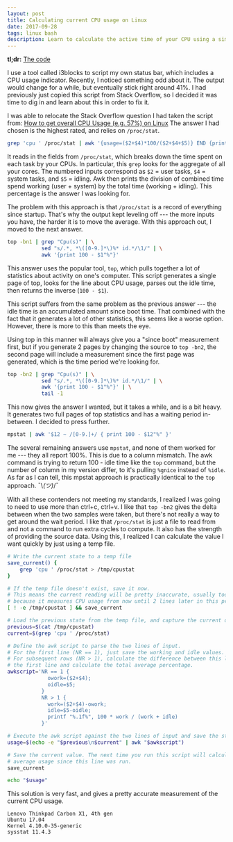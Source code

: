```yaml
---
layout: post
title: Calculating current CPU usage on Linux
date: 2017-09-28
tags: linux bash
description: Learn to calculate the active time of your CPU using a simple bash script
---
```


**tl;dr:** <a href="#the-code">The code</a>

I use a tool called i3blocks to script my own status bar, which includes a CPU usage indicator.
Recently, I noticed something odd about it. The output would change for a while, but eventually
stick right around 41%. I had previously just copied this script from Stack Overflow, so I decided
it was time to dig in and learn about this in order to fix it.

I was able to relocate the Stack Overflow question I had taken the script from:
[How to get overall CPU Usage (e.g. 57%) on Linux](https://stackoverflow.com/questions/9229333/how-to-get-overall-cpu-usage-e-g-57-on-linux)
The answer I had chosen is the highest rated, and relies on `/proc/stat`.

```bash
grep 'cpu ' /proc/stat | awk '{usage=($2+$4)*100/($2+$4+$5)} END {print usage "%"}'
```

It reads in the fields from `/proc/stat`, which breaks down the time spent on each task by your CPUs.
In particular, this `grep` looks for the aggregate of all your cores. The numbered inputs correspond
as `$2` = user tasks, `$4` = system tasks, and `$5` = idling. Awk then prints the division of combined
time spend working (user + system) by the total time (working + idling). This percentage is the answer
I was looking for.

The problem with this approach is that `/proc/stat` is a record of everything since startup. That's why
the output kept leveling off --- the more inputs you have, the harder it is to move the average. With
this approach out, I moved to the next answer.

```bash
top -bn1 | grep "Cpu(s)" | \
           sed "s/.*, *\([0-9.]*\)%* id.*/\1/" | \
           awk '{print 100 - $1"%"}'
```

This answer uses the popular tool, `top`, which pulls together a lot of statistics about activity
on one's computer. This script generates a single page of top, looks for the line about CPU usage,
parses out the idle time, then returns the inverse (`100 - $1`).

This script suffers from the same problem as the previous answer --- the idle time is an accumulated
amount since boot time. That combined with the fact that it generates a lot of other statistics, this
seems like a worse option. However, there is more to this than meets the eye.

Using top in this manner will always give you a "since boot" measurement first, but if you generate
2 pages by changing the source to `top -bn2`, the second page will include a measurement since the
first page was generated, which is the time period we're looking for.

```bash
top -bn2 | grep "Cpu(s)" | \
           sed "s/.*, *\([0-9.]*\)%* id.*/\1/" | \
           awk '{print 100 - $1"%"}' | \
           tail -1
```

This now gives the answer I wanted, but it takes a while, and is a bit heavy. It generates two full
pages of top statistics and has a waiting period in-between. I decided to press further.

```bash
mpstat | awk '$12 ~ /[0-9.]+/ { print 100 - $12"%" }'
```

The several remaining answers use `mpstat`, and none of them worked for me --- they all report 100%.
This is due to a column mismatch. The awk command is trying to return 100 - idle time like the `top`
command, but the number of column in my version differ, to it's pulling `%gnice` instead of `%idle`.
As far as I can tell, this mpstat approach is practically identical to the `top` approach.
¯\\_(ツ)_/¯


With all these contenders not meeting my standards, I realized I was going to need to use more than
ctrl+c, ctrl+v. I like that `top -bn2` gives the delta between when the two samples were taken, but
there's not really a way to get around the wait period. I like that `/proc/stat` is just a file to
read from and not a command to run extra cycles to compute. It also has the strength of providing
the source data. Using this, I realized I can calculate the value I want quickly by just using a temp
file.<a name="the-code">&nbsp;</a>


```bash
# Write the current state to a temp file
save_current() {
    grep 'cpu ' /proc/stat > /tmp/cpustat
}

# If the temp file doesn't exist, save it now.
# This means the current reading will be pretty inaccurate, usually too high,
# because it measures CPU usage from now until 2 lines later in this program.
[ ! -e /tmp/cpustat ] && save_current

# Load the previous state from the temp file, and capture the current output.
previous=$(cat /tmp/cpustat)
current=$(grep 'cpu ' /proc/stat)

# Define the awk script to parse the two lines of input.
# For the first line (NR == 1), just save the working and idle values.
# For subsequent rows (NR > 1), calculate the difference between this line and
# the first line and calculate the total average percentage.
awkscript='NR == 1 {
             owork=($2+$4);
             oidle=$5;
           }
           NR > 1 {
             work=($2+$4)-owork;
             idle=$5-oidle;
             printf "%.1f%", 100 * work / (work + idle)
           }'

# Execute the awk script against the two lines of input and save the string.
usage=$(echo -e "$previous\n$current" | awk "$awkscript")

# Save the current value. The next time you run this script will calculate
# average usage since this line was run.
save_current

echo "$usage"
```

This solution is very fast, and gives a pretty accurate measurement of the current CPU usage.

```
Lenovo Thinkpad Carbon X1, 4th gen
Ubuntu 17.04
Kernel 4.10.0-35-generic
sysstat 11.4.3
```
